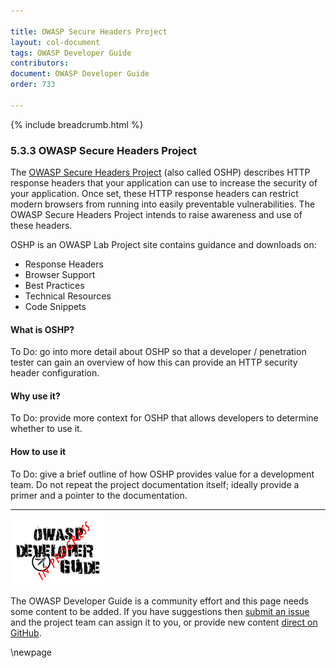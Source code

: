 ```yaml
---

title: OWASP Secure Headers Project
layout: col-document
tags: OWASP Developer Guide
contributors:
document: OWASP Developer Guide
order: 733

---
```


{% include breadcrumb.html %}

### 5.3.3 OWASP Secure Headers Project

The [OWASP Secure Headers Project][oshp] (also called OSHP) describes HTTP response headers
that your application can use to increase the security of your application.
Once set, these HTTP response headers can restrict modern browsers from running into easily preventable vulnerabilities.
The OWASP Secure Headers Project intends to raise awareness and use of these headers.

OSHP is an OWASP Lab Project site contains guidance and downloads on:

* Response Headers
* Browser Support
* Best Practices
* Technical Resources
* Code Snippets

#### What is OSHP?

To Do: go into more detail about OSHP so that a developer / penetration tester
can gain an overview of how this can provide an HTTP security header configuration.

#### Why use it?

To Do: provide more context for OSHP that allows developers to determine whether to use it.

#### How to use it

To Do: give a brief outline of how OSHP provides value for a development team.
Do not repeat the project documentation itself; ideally provide a primer and a pointer to the documentation.

----

![Developer Guide](../../assets/images/dg_wip.png "OWASP Developer Guide")

The OWASP Developer Guide is a community effort and this page needs some content to be added.
If you have suggestions then [submit an issue][issue070303] and the project team can assign it to you,
or provide new content [direct on GitHub][edit070303].

[issue070303]: https://github.com/OWASP/www-project-developer-guide/issues/new?labels=enhancement&template=request.md&title=Update:%2007-implementation/03-secure-libraries/03-secure-headers
[oshp]: https://owasp.org/www-project-secure-headers/
[edit070303]: https://github.com/OWASP/www-project-developer-guide/blob/main/draft/07-implementation/03-secure-libraries/03-secure-headers.md

\newpage
